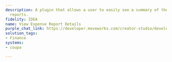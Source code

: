 ```yaml
---
description: A plugin that allows a user to easily see a summary of their expense
  reports.
fidelity: IDEA
name: View Expense Report Details
purple_chat_link: https://developer.moveworks.com/creator-studio/developer-tools/purple-chat-builder/?workspace=%7B%22title%22%3A%22My+Workspace%22%2C%22botSettings%22%3A%7B%22name%22%3A%22%22%2C%22imageUrl%22%3A%22%22%7D%2C%22mocks%22%3A%5B%7B%22id%22%3A1395%2C%22title%22%3A%22New+Mock%22%2C%22transcript%22%3A%7B%22messages%22%3A%5B%7B%22from%22%3A%22USER%22%2C%22text%22%3A%22Can+you+tell+me+the+status+of+my+expense+reports%3F%22%7D%2C%7B%22from%22%3A%22ANNOTATION%22%2C%22text%22%3A%22Searches+for+user%27s+expense+reports+in+the+expense+management+system%22%7D%2C%7B%22from%22%3A%22BOT%22%2C%22text%22%3A%22Here+are+your+current+expense+report+statuses%3A%22%2C%22cards%22%3A%5B%7B%22title%22%3A%22Expense+Report%3A+Client+Meeting+in+New+York%22%2C%22text%22%3A%22%3Cp%3EStatus%3A+%3Cb%3EApproved%3C%2Fb%3E%3C%2Fp%3E%22%7D%2C%7B%22title%22%3A%22Expense+Report%3A+Conference+Trip+to+San+Francisco%22%2C%22text%22%3A%22%3Cp%3EStatus%3A+%3Cb%3EPending+Approval%3C%2Fb%3E%3C%2Fp%3E%22%7D%2C%7B%22title%22%3A%22Expense+Report%3A+Team+Building+Activities%22%2C%22text%22%3A%22%3Cp%3EStatus%3A+%3Cb%3EIncomplete%3C%2Fb%3E%3Cbr%3EPlease+complete+the+remaining+sections+to+proceed.%3C%2Fp%3E%22%7D%5D%7D%5D%2C%22settings%22%3A%7B%22colorStyle%22%3A%22LIGHT%22%2C%22startTime%22%3A%2211%3A43%2BAM%22%2C%22defaultPerson%22%3A%22GWEN%22%2C%22editable%22%3Afalse%2C%22botName%22%3A%22%22%2C%22botImageUrl%22%3A%22%22%7D%7D%7D%5D%7D
solution_tags:
- Finance
systems:
- coupa

---
```

